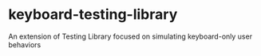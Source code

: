 # keyboard-testing-library
An extension of Testing Library focused on simulating keyboard-only user behaviors
